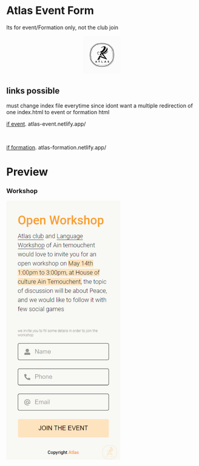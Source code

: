 # Atlas Event Form
Its for event/Formation only, not the club join

<p align="center">
    <img src="https://raw.githubusercontent.com/Jervi-sir/atlas-form-May/master/img/logo_sticker.png" width="100" >
</p>

## links possible
must change index file everytime since idont want a multiple redirection of one index.html to event or formation html

[if event](https://atlas-event.netlify.app/).    atlas-event.netlify.app/

<br>

[if formation](https://atlas-formation.netlify.app/).    atlas-formation.netlify.app/


# Preview

### Workshop

<p align="left">
    <img src="https://raw.githubusercontent.com/Jervi-sir/atlas-form-May/master/img/workshop.png" width="300" >
</p>
